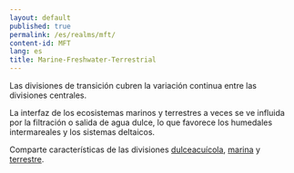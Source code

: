 ```yaml
---
layout: default
published: true
permalink: /es/realms/mft/
content-id: MFT
lang: es
title: Marine-Freshwater-Terrestrial
---
```


Las divisiones de transición cubren la variación continua entre las divisiones centrales.

La interfaz de los ecosistemas marinos y terrestres a veces se ve influida por la filtración o salida de agua dulce, lo que favorece los humedales intermareales y los sistemas deltaicos.

Comparte características de las divisiones [dulceacuícola](/explore/realms/F), [marina](/explore/realms/M) y [terrestre](/explore/realms/T).

